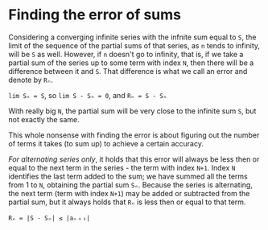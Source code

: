 # Finding the error of sums

Considering a converging infinite series with the infnite sum equal to `S`, the limit of the sequence of the partial sums of that series, as `n` tends to infinity, will be `S` as well. However, if `n` doesn't go to infinity, that is, if we take a partial sum of the series up to some term with index `N`, then there will be a difference between it and `S`. That difference is what we call an error and denote by `Rₙ`.

`lim Sₙ = S`, so `lim S - Sₙ = 0`, and `Rₙ = S - Sₙ`

With really big `N`, the partial sum will be very close to the infinite sum `S`, but not exactly the same.

This whole nonsense with finding the error is about figuring out the number of terms it takes (to sum up) to achieve a certain accuracy.


*For alternating series only*, it holds that this error will always be less then or equal to the next term in the series - the term with index `N+1`. Index `N` identifies the last term added to the sum; we have summed all the terms from 1 to `N`, obtaining the partial sum `Sₙ`. Because the series is alternating, the next term (term with index `N+1`) may be added or subtracted from the partial sum, but it always holds that `Rₙ` is less then or equal to that term.

    Rₙ = |S - Sₙ| ≤ |aₙ﹢₁|
